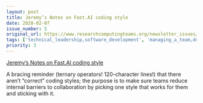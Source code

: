 ```yaml
---
layout: post
title: Jeremy’s Notes on Fast.AI coding style
date: 2020-02-07
issue_number: 5
original_url: https://www.researchcomputingteams.org/newsletter_issues/0005
tags: ['technical_leadership,software_development', 'managing_a_team,documentation_writing']
priority: 3
---
```


<!-- markdownlint-disable MD033 -->
<!-- markdownlint-disable MD041 -->
<!-- markdownlint-disable MD049 -->

[Jeremy’s Notes on Fast.AI coding style](https://docs.fast.ai/dev/style.html)

A bracing reminder (ternary operators!  120-character lines!) that there aren’t “correct” coding styles; the purpose is to make sure teams reduce internal barriers to collaboration by picking one style that works for them and sticking with it.
